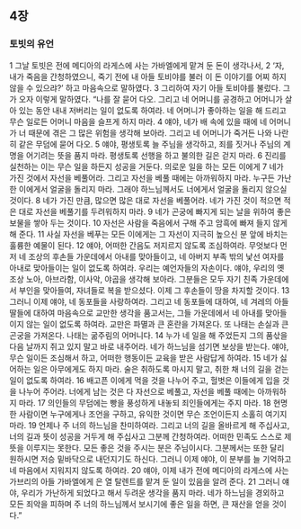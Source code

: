 ## 4장
### 토빗의 유언
1 그날 토빗은 전에 메디아의 라게스에 사는 가바엘에게 맡겨 둔 돈이 생각나서,
2 ‘자, 내가 죽음을 간청하였으니, 죽기 전에 내 아들 토비야를 불러 이 돈 이야기를 어찌 하지 않을 수 있으랴?’ 하고 마음속으로 말하였다.
3 그리하여 자기 아들 토비야를 불렀다. 그가 오자 이렇게 말하였다. “나를 잘 묻어 다오. 그리고 네 어머니를 공경하고 어머니가 살아 있는 동안 내내 저버리는 일이 없도록 하여라. 네 어머니가 좋아하는 일을 해 드리고 무슨 일로든 어머니 마음을 슬프게 하지 마라.
4 얘야, 네가 배 속에 있을 때에 네 어머니가 너 때문에 겪은 그 많은 위험을 생각해 보아라. 그리고 네 어머니가 죽거든 나와 나란히 같은 무덤에 묻어 다오.
5 얘야, 평생토록 늘 주님을 생각하고, 죄를 짓거나 주님의 계명을 어기려는 뜻을 품지 마라. 평생토록 선행을 하고 불의한 길은 걷지 마라.
6 진리를 실천하는 이는 무슨 일을 하든지 성공을 거둔다. 의로운 일을 하는 모든 이에게
7 네가 가진 것에서 자선을 베풀어라. 그리고 자선을 베풀 때에는 아까워하지 마라. 누구든 가난한 이에게서 얼굴을 돌리지 마라. 그래야 하느님께서도 너에게서 얼굴을 돌리지 않으실 것이다.
8 네가 가진 만큼, 많으면 많은 대로 자선을 베풀어라. 네가 가진 것이 적으면 적은 대로 자선을 베풀기를 두려워하지 마라.
9 네가 곤궁에 빠지게 되는 날을 위하여 좋은 보물을 쌓아 두는 것이다.
10 자선은 사람을 죽음에서 구해 주고 암흑에 빠져 들지 않게 해 준다.
11 사실 자선을 베푸는 모든 이에게는 그 자선이 지극히 높으신 분 앞에 바치는 훌륭한 예물이 된다.
12 얘야, 어떠한 간음도 저지르지 않도록 조심하여라. 무엇보다 먼저 네 조상의 후손들 가운데에서 아내를 맞아들이고, 네 아버지 부족 밖의 낯선 여자를 아내로 맞아들이는 일이 없도록 하여라. 우리는 예언자들의 자손이다. 얘야, 우리의 옛 조상 노아, 아브라함, 이사악, 야곱을 생각해 보아라. 그분들은 모두 자기 친족 가운데에서 부인을 맞아들여, 자녀들로 복을 받으셨다. 이제 그 후손들이 땅을 차지할 것이다.
13 그러니 이제 얘야, 네 동포들을 사랑하여라. 그리고 네 동포들에 대하여, 네 겨레의 아들딸들에 대하여 마음속으로 교만한 생각을 품고서는, 그들 가운데에서 네 아내를 맞아들이지 않는 일이 없도록 하여라. 교만은 파멸과 큰 혼란을 가져온다. 또 나태는 손실과 큰 곤궁을 가져온다. 나태는 굶주림의 어머니다.
14 누가 네 일을 해 주었든지 그의 품삯을 다음 날까지 쥐고 있지 말고 바로 내주어라. 네가 하느님을 섬기면 보상을 받는다. 얘야, 무슨 일이든 조심해서 하고, 어떠한 행동이든 교육을 받은 사람답게 하여라.
15 네가 싫어하는 일은 아무에게도 하지 마라. 술은 취하도록 마시지 말고, 취한 채 너의 길을 걷는 일이 없도록 하여라.
16 배고픈 이에게 먹을 것을 나누어 주고, 헐벗은 이들에게 입을 것을 나누어 주어라. 너에게 남는 것은 다 자선으로 베풀고, 자선을 베풀 때에는 아까워하지 마라.
17 의인들의 무덤에는 빵을 풍성하게 내놓되 죄인들에게는 주지 마라.
18 현명한 사람이면 누구에게나 조언을 구하고, 유익한 것이면 무슨 조언이든지 소홀히 여기지 마라.
19 언제나 주 너의 하느님을 찬미하여라. 그리고 너의 길을 올바르게 해 주십사고, 너의 길과 뜻이 성공을 거두게 해 주십사고 그분께 간청하여라. 어떠한 민족도 스스로 제 뜻을 이루지는 못한다. 모든 좋은 것을 주시는 분은 주님이시다. 그분께서는 또한 달리 원하시면 저승 밑바닥으로 내던지기도 하신다. 그러니 이제 얘야, 이 분부를 늘 기억하고 네 마음에서 지워지지 않도록 하여라.
20 얘야, 이제 내가 전에 메디아의 라게스에 사는 가브리의 아들 가바엘에게 은 열 탈렌트를 맡겨 둔 일이 있음을 알려 준다.
21 그러니 얘야, 우리가 가난하게 되었다고 해서 두려운 생각을 품지 마라. 네가 하느님을 경외하고 모든 죄악을 피하며 주 너의 하느님께서 보시기에 좋은 일을 하면, 큰 재산을 얻을 것이다.”
